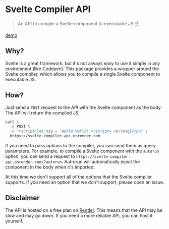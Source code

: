# Svelte Compiler API

> An API to compile a Svelte component to executable JS 📦

[demo](https://codepen.io/l-portet/pen/GRBOBoM)

## Why?

Svelte is a great framework, but it's not always easy to use it simply in any environment (like Codepen). This package provides a wrapper around the Svelte compiler, which allows you to compile a single Svelte component to executable JS.

## How?

Just send a `POST` request to the API with the Svelte component as the body. The API will return the compiled JS.

```bash
curl \
  -X POST \
  -d "<script>let msg = 'Hello world!'</script> <p>{msg}</p>" \
  https://svelte-compiler-api.onrender.com
```

If you need to pass options to the compiler, you can send them as query parameters. For example, to compile a Svelte component with the `autorun` option, you can send a request to `https://svelte-compiler-api.onrender.com/?autorun`. Autrorun will automatically inject the component in the body when it's imported.

At this time we don't support all of the options that the Svelte compiler supports. If you need an option that we don't support, please open an issue.

## Disclaimer

The API is hosted on a free plan on [Render](https://render.com). This means that the API may be slow and may go down. If you need a more reliable API, you can host it yourself.
